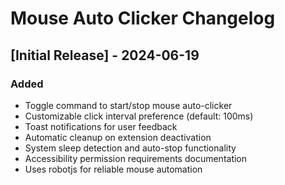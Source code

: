 # Mouse Auto Clicker Changelog

## [Initial Release] - 2024-06-19

### Added
- Toggle command to start/stop mouse auto-clicker
- Customizable click interval preference (default: 100ms)
- Toast notifications for user feedback
- Automatic cleanup on extension deactivation
- System sleep detection and auto-stop functionality
- Accessibility permission requirements documentation
- Uses robotjs for reliable mouse automation